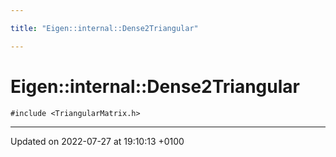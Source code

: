 ```yaml
---

title: "Eigen::internal::Dense2Triangular"

---
```


# Eigen::internal::Dense2Triangular






`#include <TriangularMatrix.h>`

-------------------------------

Updated on 2022-07-27 at 19:10:13 +0100